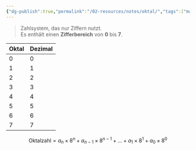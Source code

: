```yaml
---
{"dg-publish":true,"permalink":"/02-resources/notes/oktal/","tags":["mathe","informatik"],"noteIcon":"","updated":"2025-08-26T16:35:06.000+02:00"}
---
```


> Zahlsystem, das nur Ziffern nutzt.  
> Es enthält einen **Zifferbereich** von **0** bis **7**.

| Oktal | Dezimal |
| ----- | ------- |
| 0     | 0       |
| 1     | 1       |
| 2     | 2       |
| 3     | 3       |
| 4     | 4       |
| 5     | 5       |
| 6     | 6       |
| 7     | 7       |
$$
\text{Oktalzahl} = a_n \times 8^n + a_{n-1} \times 8^{n-1} + \dots + a_1 \times 8^1 + a_0 \times 8^0
$$